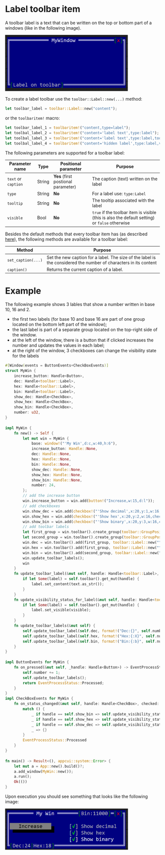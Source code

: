 # Label toolbar item

A toolbar label is a text that can be written on the top or bottom part of a windows (like in the following image).

<img src="img/label.png" width=400/>

To create a label toolbar use the `toolbar::Label::new(...)` method:

```rust
let toolbar_label = toolbar::Label::new("content");
```

or the `toolbaritem!` macro:

```rust
let toolbar_label_1 = toolbaritem!("content,type=label");
let toolbal_label_2 = toolbaritem!("content='label text',type:label");
let toolbal_label_3 = toolbaritem!("content='label text',type:label,tooltip:'a tooltip'");
let toolbal_label_4 = toolbaritem!("content='hidden label',type:label,visible:false");
```

The following parameters are supported for a toolbar label:

| Parameter name      | Type   | Positional parameter                | Purpose                                                                                       |
| ------------------- | ------ | ----------------------------------- | --------------------------------------------------------------------------------------------- |
| `text` or `caption` | String | **Yes** (first postional parameter) | The caption (text) written on the label                                                       |
| `type`              | String | **No**                              | For a label use: `type:Label`                                                                 |
| `tooltip`           | String | **No**                              | The tooltip associated with the label                                                         |
| `visible`           | Bool   | **No**                              | `true` if the toolbar item is visible (this is also the default setting) or `false` otherwise |

Besides the default methods that every toolbar item has (as described [here](../toolbar.md#common-methods)), the following methods are available for a toolbar label:

| Method             | Purpose                                                                                                          |
| ------------------ | ---------------------------------------------------------------------------------------------------------------- |
| `set_caption(...)` | Set the new caption for a label. The size of the label is the considered the number of characters in its content |
| `caption()`        | Returns the current caption of a label.                                                                          |

# Example

The following example shows 3 lables that show a number written in base 10, 16 and 2. 
* the first two labels (for base 10 and base 16 are part of one group located on the bottom left part of the window); 
* the last label is part of a separate group located on the top-right side of the window. 
* at the left of the window, there is a button that if clicked increases the number and updates the values in each label;
* at the right of the window, 3 checkboxes can change the visibility state for the labels

```rust
#[Window(events = ButtonEvents+CheckBoxEvents)]
struct MyWin {
    increase_button: Handle<Button>,
    dec: Handle<toolbar::Label>,
    hex: Handle<toolbar::Label>,
    bin: Handle<toolbar::Label>,
    show_dec: Handle<CheckBox>,
    show_hex: Handle<CheckBox>,
    show_bin: Handle<CheckBox>,
    number: u32,
}

impl MyWin {
    fn new() -> Self {
        let mut win = MyWin {
            base: window!("'My Win',d:c,w:40,h:6"),
            increase_button: Handle::None,
            dec: Handle::None,
            hex: Handle::None,
            bin: Handle::None,
            show_dec: Handle::None,
            show_hex: Handle::None,
            show_bin: Handle::None,
            number: 24,
        };
        // add the increase button
        win.increase_button = win.add(button!("Increase,w:15,d:l"));
        // add checkboxes
        win.show_dec = win.add(checkbox!("'Show decimal',x:20,y:1,w:16,checked:true"));
        win.show_hex = win.add(checkbox!("'Show hex',x:20,y:2,w:16,checked:true"));
        win.show_bin = win.add(checkbox!("'Show binary',x:20,y:3,w:16,checked:true"));
        // add toolbar labels
        let first_group = win.toolbar().create_group(toolbar::GroupPosition::BottomLeft);
        let second_group = win.toolbar().create_group(toolbar::GroupPosition::TopRight);
        win.dec = win.toolbar().add(first_group, toolbar::Label::new(""));
        win.hex = win.toolbar().add(first_group, toolbar::Label::new(""));
        win.bin = win.toolbar().add(second_group, toolbar::Label::new(""));
        win.update_toolbar_labels();
        win
    }
    fn update_toolbar_label(&mut self, handle: Handle<toolbar::Label>, text: String) {
        if let Some(label) = self.toolbar().get_mut(handle) {
            label.set_content(text.as_str());
        }
    }
    fn update_visibility_status_for_label(&mut self, handle: Handle<toolbar::Label>, visible: bool) {
        if let Some(label) = self.toolbar().get_mut(handle) {
            label.set_visible(visible);
        }        
    }
    fn update_toolbar_labels(&mut self) {
        self.update_toolbar_label(self.dec, format!("Dec:{}", self.number));
        self.update_toolbar_label(self.hex, format!("Hex:{:X}", self.number));
        self.update_toolbar_label(self.bin, format!("Bin:{:b}", self.number));
    }
}

impl ButtonEvents for MyWin {
    fn on_pressed(&mut self, _handle: Handle<Button>) -> EventProcessStatus {
        self.number += 1;
        self.update_toolbar_labels();
        return EventProcessStatus::Processed;
    }
}
impl CheckBoxEvents for MyWin {
    fn on_status_changed(&mut self, handle: Handle<CheckBox>, checked: bool) -> EventProcessStatus {
        match () {
            _ if handle == self.show_bin => self.update_visibility_status_for_label(self.bin, checked),
            _ if handle == self.show_hex => self.update_visibility_status_for_label(self.hex, checked),
            _ if handle == self.show_dec => self.update_visibility_status_for_label(self.dec, checked),
            _ => {}
        }
        EventProcessStatus::Processed
    }
}

fn main() -> Result<(), appcui::system::Error> {
    let mut a = App::new().build()?;
    a.add_window(MyWin::new());
    a.run();
    Ok(())
}
```

Upon execution you should see something that looks like the following image:

<img src="img/label_example.png" width=400/>